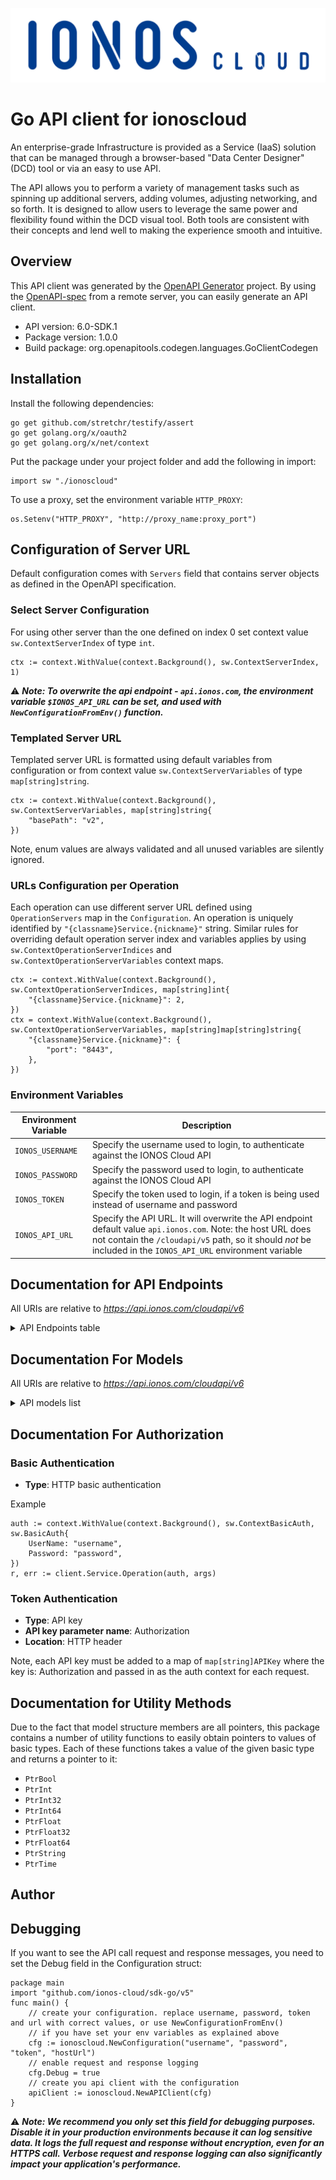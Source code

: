 ![Alt text](.github/IONOS.CLOUD.BLU.svg?raw=true "Title")

# Go API client for ionoscloud

An enterprise-grade Infrastructure is provided as a Service (IaaS) solution that can be managed through a browser-based \"Data Center Designer\" (DCD) tool or via an easy to use API. 

The API allows you to perform a variety of management tasks such as spinning up additional servers, adding volumes, adjusting networking, and so forth. It is designed to allow users to leverage the same power and flexibility found within the DCD visual tool. Both tools are consistent with their concepts and lend well to making the experience smooth and intuitive.

## Overview
This API client was generated by the [OpenAPI Generator](https://openapi-generator.tech) project.  By using the [OpenAPI-spec](https://www.openapis.org/) from a remote server, you can easily generate an API client.

- API version: 6.0-SDK.1
- Package version: 1.0.0
- Build package: org.openapitools.codegen.languages.GoClientCodegen

## Installation

Install the following dependencies:

```shell
go get github.com/stretchr/testify/assert
go get golang.org/x/oauth2
go get golang.org/x/net/context
```

Put the package under your project folder and add the following in import:

```golang
import sw "./ionoscloud"
```

To use a proxy, set the environment variable `HTTP_PROXY`:

```golang
os.Setenv("HTTP_PROXY", "http://proxy_name:proxy_port")
```

## Configuration of Server URL

Default configuration comes with `Servers` field that contains server objects as defined in the OpenAPI specification.

### Select Server Configuration

For using other server than the one defined on index 0 set context value `sw.ContextServerIndex` of type `int`.

```golang
ctx := context.WithValue(context.Background(), sw.ContextServerIndex, 1)
```

⚠️ **_Note: To overwrite the api endpoint - `api.ionos.com`, the environment variable `$IONOS_API_URL` can be set, and used with `NewConfigurationFromEnv()` function._**

### Templated Server URL

Templated server URL is formatted using default variables from configuration or from context value `sw.ContextServerVariables` of type `map[string]string`.

```golang
ctx := context.WithValue(context.Background(), sw.ContextServerVariables, map[string]string{
	"basePath": "v2",
})
```

Note, enum values are always validated and all unused variables are silently ignored.

### URLs Configuration per Operation

Each operation can use different server URL defined using `OperationServers` map in the `Configuration`.
An operation is uniquely identified by `"{classname}Service.{nickname}"` string.
Similar rules for overriding default operation server index and variables applies by using `sw.ContextOperationServerIndices` and `sw.ContextOperationServerVariables` context maps.

```
ctx := context.WithValue(context.Background(), sw.ContextOperationServerIndices, map[string]int{
	"{classname}Service.{nickname}": 2,
})
ctx = context.WithValue(context.Background(), sw.ContextOperationServerVariables, map[string]map[string]string{
	"{classname}Service.{nickname}": {
		"port": "8443",
	},
})
```

### Environment Variables

| Environment Variable | Description                                                                                                                                                                                                                    |
|----------------------|--------------------------------------------------------------------------------------------------------------------------------------------------------------------------------------------------------------------------------|
| `IONOS_USERNAME`     | Specify the username used to login, to authenticate against the IONOS Cloud API                                                                                                                                                | 
| `IONOS_PASSWORD`     | Specify the password used to login, to authenticate against the IONOS Cloud API                                                                                                                                                | 
| `IONOS_TOKEN`        | Specify the token used to login, if a token is being used instead of username and password                                                                                                                                     |
| `IONOS_API_URL`      | Specify the API URL. It will overwrite the API endpoint default value `api.ionos.com`. Note: the host URL does not contain the `/cloudapi/v5` path, so it should _not_ be included in the `IONOS_API_URL` environment variable | 

## Documentation for API Endpoints

All URIs are relative to *https://api.ionos.com/cloudapi/v6*
<details >
<summary title="Click to toggle">API Endpoints table</summary>

| Class                     | Method                                                                                                                                                                               | HTTP request                                                                                                           | Description                                                                 |
|---------------------------|--------------------------------------------------------------------------------------------------------------------------------------------------------------------------------------|------------------------------------------------------------------------------------------------------------------------|-----------------------------------------------------------------------------|
| *DefaultApi*              | [**ApiInfoGet**](docs/api/DefaultApi.md#apiinfoget)                                                                                                                                  | **Get** /                                                                                                              | Display API information                                                     |
| *BackupUnitsApi*          | [**BackupunitsDelete**](docs/api/BackupUnitsApi.md#backupunitsdelete)                                                                                                                | **Delete** /backupunits/{backupunitId}                                                                                 | Delete a Backup Unit                                                        |
| *BackupUnitsApi*          | [**BackupunitsFindById**](docs/api/BackupUnitsApi.md#backupunitsfindbyid)                                                                                                            | **Get** /backupunits/{backupunitId}                                                                                    | Returns the specified Backup Unit                                           |
| *BackupUnitsApi*          | [**BackupunitsGet**](docs/api/BackupUnitsApi.md#backupunitsget)                                                                                                                      | **Get** /backupunits                                                                                                   | List Backup Units                                                           |
| *BackupUnitsApi*          | [**BackupunitsPatch**](docs/api/BackupUnitsApi.md#backupunitspatch)                                                                                                                  | **Patch** /backupunits/{backupunitId}                                                                                  | Partially modify a Backup Unit                                              |
| *BackupUnitsApi*          | [**BackupunitsPost**](docs/api/BackupUnitsApi.md#backupunitspost)                                                                                                                    | **Post** /backupunits                                                                                                  | Create a Backup Unit                                                        |
| *BackupUnitsApi*          | [**BackupunitsPut**](docs/api/BackupUnitsApi.md#backupunitsput)                                                                                                                      | **Put** /backupunits/{backupunitId}                                                                                    | Modify a Backup Unit                                                        |
| *BackupUnitsApi*          | [**BackupunitsSsourlGet**](docs/api/BackupUnitsApi.md#backupunitsssourlget)                                                                                                          | **Get** /backupunits/{backupunitId}/ssourl                                                                             | Returns a single signon URL for the specified Backup Unit                   |
| *ContractResourcesApi*    | [**ContractsGet**](docs/api/ContractResourcesApi.md#contractsget)                                                                                                                    | **Get** /contracts                                                                                                     | Retrieve a Contract                                                         |
| *DataCentersApi*          | [**DatacentersDelete**](docs/api/DataCentersApi.md#datacentersdelete)                                                                                                                | **Delete** /datacenters/{datacenterId}                                                                                 | Delete a Data Center                                                        |
| *DataCentersApi*          | [**DatacentersFindById**](docs/api/DataCentersApi.md#datacentersfindbyid)                                                                                                            | **Get** /datacenters/{datacenterId}                                                                                    | Retrieve a Data Center                                                      |
| *DataCentersApi*          | [**DatacentersGet**](docs/api/DataCentersApi.md#datacentersget)                                                                                                                      | **Get** /datacenters                                                                                                   | List Data Centers under your account                                        |
| *DataCentersApi*          | [**DatacentersPatch**](docs/api/DataCentersApi.md#datacenterspatch)                                                                                                                  | **Patch** /datacenters/{datacenterId}                                                                                  | Partially modify a Data Center                                              |
| *DataCentersApi*          | [**DatacentersPost**](docs/api/DataCentersApi.md#datacenterspost)                                                                                                                    | **Post** /datacenters                                                                                                  | Create a Data Center                                                        |
| *DataCentersApi*          | [**DatacentersPut**](docs/api/DataCentersApi.md#datacentersput)                                                                                                                      | **Put** /datacenters/{datacenterId}                                                                                    | Modify a Data Center                                                        |
| *FirewallRulesApi*        | [**DatacentersServersNicsFirewallrulesDelete**](docs/api/FirewallRulesApi.md#datacentersserversnicsfirewallrulesdelete)                                                              | **Delete** /datacenters/{datacenterId}/servers/{serverId}/nics/{nicId}/firewallrules/{firewallruleId}                  | Delete a Firewall Rule                                                      |
| *FirewallRulesApi*        | [**DatacentersServersNicsFirewallrulesFindById**](docs/api/FirewallRulesApi.md#datacentersserversnicsfirewallrulesfindbyid)                                                          | **Get** /datacenters/{datacenterId}/servers/{serverId}/nics/{nicId}/firewallrules/{firewallruleId}                     | Retrieve a Firewall Rule                                                    |
| *FirewallRulesApi*        | [**DatacentersServersNicsFirewallrulesGet**](docs/api/FirewallRulesApi.md#datacentersserversnicsfirewallrulesget)                                                                    | **Get** /datacenters/{datacenterId}/servers/{serverId}/nics/{nicId}/firewallrules                                      | List Firewall Rules                                                         |
| *FirewallRulesApi*        | [**DatacentersServersNicsFirewallrulesPatch**](docs/api/FirewallRulesApi.md#datacentersserversnicsfirewallrulespatch)                                                                | **Patch** /datacenters/{datacenterId}/servers/{serverId}/nics/{nicId}/firewallrules/{firewallruleId}                   | Partially Modify a Firewall Rule                                            |
| *FirewallRulesApi*        | [**DatacentersServersNicsFirewallrulesPost**](docs/api/FirewallRulesApi.md#datacentersserversnicsfirewallrulespost)                                                                  | **Post** /datacenters/{datacenterId}/servers/{serverId}/nics/{nicId}/firewallrules                                     | Create a Firewall Rule                                                      |
| *FirewallRulesApi*        | [**DatacentersServersNicsFirewallrulesPut**](docs/api/FirewallRulesApi.md#datacentersserversnicsfirewallrulesput)                                                                    | **Put** /datacenters/{datacenterId}/servers/{serverId}/nics/{nicId}/firewallrules/{firewallruleId}                     | Modify a Firewall Rule                                                      |
| *FlowLogsApi*             | [**DatacentersServersNicsFlowlogsDelete**](docs/api/FlowLogsApi.md#datacentersserversnicsflowlogsdelete)                                                                             | **Delete** /datacenters/{datacenterId}/servers/{serverId}/nics/{nicId}/flowlogs/{flowlogId}                            | Delete a Flow Log                                                           |
| *FlowLogsApi*             | [**DatacentersServersNicsFlowlogsFindById**](docs/api/FlowLogsApi.md#datacentersserversnicsflowlogsfindbyid)                                                                         | **Get** /datacenters/{datacenterId}/servers/{serverId}/nics/{nicId}/flowlogs/{flowlogId}                               | Retrieve a Flow Log                                                         |
| *FlowLogsApi*             | [**DatacentersServersNicsFlowlogsGet**](docs/api/FlowLogsApi.md#datacentersserversnicsflowlogsget)                                                                                   | **Get** /datacenters/{datacenterId}/servers/{serverId}/nics/{nicId}/flowlogs                                           | List Flow Logs                                                              |
| *FlowLogsApi*             | [**DatacentersServersNicsFlowlogsPatch**](docs/api/FlowLogsApi.md#datacentersserversnicsflowlogspatch)                                                                               | **Patch** /datacenters/{datacenterId}/servers/{serverId}/nics/{nicId}/flowlogs/{flowlogId}                             | Partially update a Flow Log                                                 |
| *FlowLogsApi*             | [**DatacentersServersNicsFlowlogsPost**](docs/api/FlowLogsApi.md#datacentersserversnicsflowlogspost)                                                                                 | **Post** /datacenters/{datacenterId}/servers/{serverId}/nics/{nicId}/flowlogs                                          | Create a Flow Log                                                           |
| *FlowLogsApi*             | [**DatacentersServersNicsFlowlogsPut**](docs/api/FlowLogsApi.md#datacentersserversnicsflowlogsput)                                                                                   | **Put** /datacenters/{datacenterId}/servers/{serverId}/nics/{nicId}/flowlogs/{flowlogId}                               | Modify a Flow Log                                                           |
| *IPBlocksApi*             | [**IpblocksDelete**](docs/api/IPBlocksApi.md#ipblocksdelete)                                                                                                                         | **Delete** /ipblocks/{ipblockId}                                                                                       | Delete IP Block                                                             |
| *IPBlocksApi*             | [**IpblocksFindById**](docs/api/IPBlocksApi.md#ipblocksfindbyid)                                                                                                                     | **Get** /ipblocks/{ipblockId}                                                                                          | Retrieve an IP Block                                                        |
| *IPBlocksApi*             | [**IpblocksGet**](docs/api/IPBlocksApi.md#ipblocksget)                                                                                                                               | **Get** /ipblocks                                                                                                      | List IP Blocks                                                              |
| *IPBlocksApi*             | [**IpblocksPatch**](docs/api/IPBlocksApi.md#ipblockspatch)                                                                                                                           | **Patch** /ipblocks/{ipblockId}                                                                                        | Partially modify IP Block                                                   |
| *IPBlocksApi*             | [**IpblocksPost**](docs/api/IPBlocksApi.md#ipblockspost)                                                                                                                             | **Post** /ipblocks                                                                                                     | Reserve IP Block                                                            |
| *IPBlocksApi*             | [**IpblocksPut**](docs/api/IPBlocksApi.md#ipblocksput)                                                                                                                               | **Put** /ipblocks/{ipblockId}                                                                                          | Modify IP Block                                                             |
| *ImagesApi*               | [**ImagesDelete**](docs/api/ImagesApi.md#imagesdelete)                                                                                                                               | **Delete** /images/{imageId}                                                                                           | Delete an Image                                                             |
| *ImagesApi*               | [**ImagesFindById**](docs/api/ImagesApi.md#imagesfindbyid)                                                                                                                           | **Get** /images/{imageId}                                                                                              | Retrieve an Image                                                           |
| *ImagesApi*               | [**ImagesGet**](docs/api/ImagesApi.md#imagesget)                                                                                                                                     | **Get** /images                                                                                                        | List Images                                                                 |
| *ImagesApi*               | [**ImagesPatch**](docs/api/ImagesApi.md#imagespatch)                                                                                                                                 | **Patch** /images/{imageId}                                                                                            | Partially modify an Image                                                   |
| *ImagesApi*               | [**ImagesPut**](docs/api/ImagesApi.md#imagesput)                                                                                                                                     | **Put** /images/{imageId}                                                                                              | Modify an Image                                                             |
| *KubernetesApi*           | [**K8sDelete**](docs/api/KubernetesApi.md#k8sdelete)                                                                                                                                 | **Delete** /k8s/{k8sClusterId}                                                                                         | Delete Kubernetes Cluster                                                   |
| *KubernetesApi*           | [**K8sFindByClusterId**](docs/api/KubernetesApi.md#k8sfindbyclusterid)                                                                                                               | **Get** /k8s/{k8sClusterId}                                                                                            | Retrieve Kubernetes Cluster                                                 |
| *KubernetesApi*           | [**K8sGet**](docs/api/KubernetesApi.md#k8sget)                                                                                                                                       | **Get** /k8s                                                                                                           | List Kubernetes Clusters                                                    |
| *KubernetesApi*           | [**K8sKubeconfigGet**](docs/api/KubernetesApi.md#k8skubeconfigget)                                                                                                                   | **Get** /k8s/{k8sClusterId}/kubeconfig                                                                                 | Retrieve Kubernetes Configuration File                                      |
| *KubernetesApi*           | [**K8sNodepoolsDelete**](docs/api/KubernetesApi.md#k8snodepoolsdelete)                                                                                                               | **Delete** /k8s/{k8sClusterId}/nodepools/{nodepoolId}                                                                  | Delete Kubernetes Node Pool                                                 |
| *KubernetesApi*           | [**K8sNodepoolsFindById**](docs/api/KubernetesApi.md#k8snodepoolsfindbyid)                                                                                                           | **Get** /k8s/{k8sClusterId}/nodepools/{nodepoolId}                                                                     | Retrieve Kubernetes Node Pool                                               |
| *KubernetesApi*           | [**K8sNodepoolsGet**](docs/api/KubernetesApi.md#k8snodepoolsget)                                                                                                                     | **Get** /k8s/{k8sClusterId}/nodepools                                                                                  | List Kubernetes Node Pools                                                  |
| *KubernetesApi*           | [**K8sNodepoolsNodesDelete**](docs/api/KubernetesApi.md#k8snodepoolsnodesdelete)                                                                                                     | **Delete** /k8s/{k8sClusterId}/nodepools/{nodepoolId}/nodes/{nodeId}                                                   | Delete Kubernetes node                                                      |
| *KubernetesApi*           | [**K8sNodepoolsNodesFindById**](docs/api/KubernetesApi.md#k8snodepoolsnodesfindbyid)                                                                                                 | **Get** /k8s/{k8sClusterId}/nodepools/{nodepoolId}/nodes/{nodeId}                                                      | Retrieve Kubernetes node                                                    |
| *KubernetesApi*           | [**K8sNodepoolsNodesGet**](docs/api/KubernetesApi.md#k8snodepoolsnodesget)                                                                                                           | **Get** /k8s/{k8sClusterId}/nodepools/{nodepoolId}/nodes                                                               | Retrieve Kubernetes nodes.                                                  |
| *KubernetesApi*           | [**K8sNodepoolsNodesReplacePost**](docs/api/KubernetesApi.md#k8snodepoolsnodesreplacepost)                                                                                           | **Post** /k8s/{k8sClusterId}/nodepools/{nodepoolId}/nodes/{nodeId}/replace                                             | Recreate the Kubernetes node                                                |
| *KubernetesApi*           | [**K8sNodepoolsPost**](docs/api/KubernetesApi.md#k8snodepoolspost)                                                                                                                   | **Post** /k8s/{k8sClusterId}/nodepools                                                                                 | Create a Kubernetes Node Pool                                               |
| *KubernetesApi*           | [**K8sNodepoolsPut**](docs/api/KubernetesApi.md#k8snodepoolsput)                                                                                                                     | **Put** /k8s/{k8sClusterId}/nodepools/{nodepoolId}                                                                     | Modify Kubernetes Node Pool                                                 |
| *KubernetesApi*           | [**K8sPost**](docs/api/KubernetesApi.md#k8spost)                                                                                                                                     | **Post** /k8s                                                                                                          | Create Kubernetes Cluster                                                   |
| *KubernetesApi*           | [**K8sPut**](docs/api/KubernetesApi.md#k8sput)                                                                                                                                       | **Put** /k8s/{k8sClusterId}                                                                                            | Modify Kubernetes Cluster                                                   |
| *KubernetesApi*           | [**K8sVersionsDefaultGet**](docs/api/KubernetesApi.md#k8sversionsdefaultget)                                                                                                         | **Get** /k8s/versions/default                                                                                          | Retrieve the current default kubernetes version for clusters and nodepools. |
| *KubernetesApi*           | [**K8sVersionsGet**](docs/api/KubernetesApi.md#k8sversionsget)                                                                                                                       | **Get** /k8s/versions                                                                                                  | Retrieve available Kubernetes versions                                      |
| *LabelsApi*               | [**DatacentersLabelsDelete**](docs/api/LabelsApi.md#datacenterslabelsdelete)                                                                                                         | **Delete** /datacenters/{datacenterId}/labels/{key}                                                                    | Delete a Label from Data Center                                             |
| *LabelsApi*               | [**DatacentersLabelsFindByKey**](docs/api/LabelsApi.md#datacenterslabelsfindbykey)                                                                                                   | **Get** /datacenters/{datacenterId}/labels/{key}                                                                       | Retrieve a Label of Data Center                                             |
| *LabelsApi*               | [**DatacentersLabelsGet**](docs/api/LabelsApi.md#datacenterslabelsget)                                                                                                               | **Get** /datacenters/{datacenterId}/labels                                                                             | List all Data Center Labels                                                 |
| *LabelsApi*               | [**DatacentersLabelsPost**](docs/api/LabelsApi.md#datacenterslabelspost)                                                                                                             | **Post** /datacenters/{datacenterId}/labels                                                                            | Add a Label to Data Center                                                  |
| *LabelsApi*               | [**DatacentersLabelsPut**](docs/api/LabelsApi.md#datacenterslabelsput)                                                                                                               | **Put** /datacenters/{datacenterId}/labels/{key}                                                                       | Modify a Label of Data Center                                               |
| *LabelsApi*               | [**DatacentersServersLabelsDelete**](docs/api/LabelsApi.md#datacentersserverslabelsdelete)                                                                                           | **Delete** /datacenters/{datacenterId}/servers/{serverId}/labels/{key}                                                 | Delete a Label from Server                                                  |
| *LabelsApi*               | [**DatacentersServersLabelsFindByKey**](docs/api/LabelsApi.md#datacentersserverslabelsfindbykey)                                                                                     | **Get** /datacenters/{datacenterId}/servers/{serverId}/labels/{key}                                                    | Retrieve a Label of Server                                                  |
| *LabelsApi*               | [**DatacentersServersLabelsGet**](docs/api/LabelsApi.md#datacentersserverslabelsget)                                                                                                 | **Get** /datacenters/{datacenterId}/servers/{serverId}/labels                                                          | List all Server Labels                                                      |
| *LabelsApi*               | [**DatacentersServersLabelsPost**](docs/api/LabelsApi.md#datacentersserverslabelspost)                                                                                               | **Post** /datacenters/{datacenterId}/servers/{serverId}/labels                                                         | Add a Label to Server                                                       |
| *LabelsApi*               | [**DatacentersServersLabelsPut**](docs/api/LabelsApi.md#datacentersserverslabelsput)                                                                                                 | **Put** /datacenters/{datacenterId}/servers/{serverId}/labels/{key}                                                    | Modify a Label of Server                                                    |
| *LabelsApi*               | [**DatacentersVolumesLabelsDelete**](docs/api/LabelsApi.md#datacentersvolumeslabelsdelete)                                                                                           | **Delete** /datacenters/{datacenterId}/volumes/{volumeId}/labels/{key}                                                 | Delete a Label from Volume                                                  |
| *LabelsApi*               | [**DatacentersVolumesLabelsFindByKey**](docs/api/LabelsApi.md#datacentersvolumeslabelsfindbykey)                                                                                     | **Get** /datacenters/{datacenterId}/volumes/{volumeId}/labels/{key}                                                    | Retrieve a Label of Volume                                                  |
| *LabelsApi*               | [**DatacentersVolumesLabelsGet**](docs/api/LabelsApi.md#datacentersvolumeslabelsget)                                                                                                 | **Get** /datacenters/{datacenterId}/volumes/{volumeId}/labels                                                          | List all Volume Labels                                                      |
| *LabelsApi*               | [**DatacentersVolumesLabelsPost**](docs/api/LabelsApi.md#datacentersvolumeslabelspost)                                                                                               | **Post** /datacenters/{datacenterId}/volumes/{volumeId}/labels                                                         | Add a Label to Volume                                                       |
| *LabelsApi*               | [**DatacentersVolumesLabelsPut**](docs/api/LabelsApi.md#datacentersvolumeslabelsput)                                                                                                 | **Put** /datacenters/{datacenterId}/volumes/{volumeId}/labels/{key}                                                    | Modify a Label of Volume                                                    |
| *LabelsApi*               | [**IpblocksLabelsDelete**](docs/api/LabelsApi.md#ipblockslabelsdelete)                                                                                                               | **Delete** /ipblocks/{ipblockId}/labels/{key}                                                                          | Delete a Label from IP Block                                                |
| *LabelsApi*               | [**IpblocksLabelsFindByKey**](docs/api/LabelsApi.md#ipblockslabelsfindbykey)                                                                                                         | **Get** /ipblocks/{ipblockId}/labels/{key}                                                                             | Retrieve a Label of IP Block                                                |
| *LabelsApi*               | [**IpblocksLabelsGet**](docs/api/LabelsApi.md#ipblockslabelsget)                                                                                                                     | **Get** /ipblocks/{ipblockId}/labels                                                                                   | List all Ip Block Labels                                                    |
| *LabelsApi*               | [**IpblocksLabelsPost**](docs/api/LabelsApi.md#ipblockslabelspost)                                                                                                                   | **Post** /ipblocks/{ipblockId}/labels                                                                                  | Add a Label to IP Block                                                     |
| *LabelsApi*               | [**IpblocksLabelsPut**](docs/api/LabelsApi.md#ipblockslabelsput)                                                                                                                     | **Put** /ipblocks/{ipblockId}/labels/{key}                                                                             | Modify a Label of IP Block                                                  |
| *LabelsApi*               | [**LabelsFindByUrn**](docs/api/LabelsApi.md#labelsfindbyurn)                                                                                                                         | **Get** /labels/{labelurn}                                                                                             | Returns the label by its URN.                                               |
| *LabelsApi*               | [**LabelsGet**](docs/api/LabelsApi.md#labelsget)                                                                                                                                     | **Get** /labels                                                                                                        | List Labels                                                                 |
| *LabelsApi*               | [**SnapshotsLabelsDelete**](docs/api/LabelsApi.md#snapshotslabelsdelete)                                                                                                             | **Delete** /snapshots/{snapshotId}/labels/{key}                                                                        | Delete a Label from Snapshot                                                |
| *LabelsApi*               | [**SnapshotsLabelsFindByKey**](docs/api/LabelsApi.md#snapshotslabelsfindbykey)                                                                                                       | **Get** /snapshots/{snapshotId}/labels/{key}                                                                           | Retrieve a Label of Snapshot                                                |
| *LabelsApi*               | [**SnapshotsLabelsGet**](docs/api/LabelsApi.md#snapshotslabelsget)                                                                                                                   | **Get** /snapshots/{snapshotId}/labels                                                                                 | List all Snapshot Labels                                                    |
| *LabelsApi*               | [**SnapshotsLabelsPost**](docs/api/LabelsApi.md#snapshotslabelspost)                                                                                                                 | **Post** /snapshots/{snapshotId}/labels                                                                                | Add a Label to Snapshot                                                     |
| *LabelsApi*               | [**SnapshotsLabelsPut**](docs/api/LabelsApi.md#snapshotslabelsput)                                                                                                                   | **Put** /snapshots/{snapshotId}/labels/{key}                                                                           | Modify a Label of Snapshot                                                  |
| *LansApi*                 | [**DatacentersLansDelete**](docs/api/LANsApi.md#datacenterslansdelete)                                                                                                               | **Delete** /datacenters/{datacenterId}/lans/{lanId}                                                                    | Delete a Lan.                                                               |
| *LansApi*                 | [**DatacentersLansFindById**](docs/api/LANsApi.md#datacenterslansfindbyid)                                                                                                           | **Get** /datacenters/{datacenterId}/lans/{lanId}                                                                       | Retrieve a Lan                                                              |
| *LansApi*                 | [**DatacentersLansGet**](docs/api/LANsApi.md#datacenterslansget)                                                                                                                     | **Get** /datacenters/{datacenterId}/lans                                                                               | List Lans                                                                   |
| *LansApi*                 | [**DatacentersLansNicsFindById**](docs/api/LANsApi.md#datacenterslansnicsfindbyid)                                                                                                   | **Get** /datacenters/{datacenterId}/lans/{lanId}/nics/{nicId}                                                          | Retrieve a nic attached to lan                                              |
| *LansApi*                 | [**DatacentersLansNicsGet**](docs/api/LANsApi.md#datacenterslansnicsget)                                                                                                             | **Get** /datacenters/{datacenterId}/lans/{lanId}/nics                                                                  | List Lan Members                                                            |
| *LansApi*                 | [**DatacentersLansNicsPost**](docs/api/LANsApi.md#datacenterslansnicspost)                                                                                                           | **Post** /datacenters/{datacenterId}/lans/{lanId}/nics                                                                 | Attach a nic                                                                |
| *LansApi*                 | [**DatacentersLansPatch**](docs/api/LANsApi.md#datacenterslanspatch)                                                                                                                 | **Patch** /datacenters/{datacenterId}/lans/{lanId}                                                                     | Partially modify a Lan                                                      |
| *LansApi*                 | [**DatacentersLansPost**](docs/api/LANsApi.md#datacenterslanspost)                                                                                                                   | **Post** /datacenters/{datacenterId}/lans                                                                              | Create a Lan                                                                |
| *LansApi*                 | [**DatacentersLansPut**](docs/api/LANsApi.md#datacenterslansput)                                                                                                                     | **Put** /datacenters/{datacenterId}/lans/{lanId}                                                                       | Modify a Lan                                                                |
| *LoadBalancersApi*        | [**DatacentersLoadbalancersBalancednicsDelete**](docs/api/LoadBalancersApi.md#datacentersloadbalancersbalancednicsdelete)                                                            | **Delete** /datacenters/{datacenterId}/loadbalancers/{loadbalancerId}/balancednics/{nicId}                             | Detach a nic from loadbalancer                                              |
| *LoadBalancersApi*        | [**DatacentersLoadbalancersBalancednicsFindByNicId**](docs/api/LoadBalancersApi.md#datacentersloadbalancersbalancednicsfindbynicid)                                                  | **Get** /datacenters/{datacenterId}/loadbalancers/{loadbalancerId}/balancednics/{nicId}                                | Retrieve a network interface attached to Load Balancer                      |
| *LoadBalancersApi*        | [**DatacentersLoadbalancersBalancednicsGet**](docs/api/LoadBalancersApi.md#datacentersloadbalancersbalancednicsget)                                                                  | **Get** /datacenters/{datacenterId}/loadbalancers/{loadbalancerId}/balancednics                                        | List Load Balancer balaced NICs                                             |
| *LoadBalancersApi*        | [**DatacentersLoadbalancersBalancednicsPost**](docs/api/LoadBalancersApi.md#datacentersloadbalancersbalancednicspost)                                                                | **Post** /datacenters/{datacenterId}/loadbalancers/{loadbalancerId}/balancednics                                       | Attach a nic to Load Balancer                                               |
| *LoadBalancersApi*        | [**DatacentersLoadbalancersDelete**](docs/api/LoadBalancersApi.md#datacentersloadbalancersdelete)                                                                                    | **Delete** /datacenters/{datacenterId}/loadbalancers/{loadbalancerId}                                                  | Delete a Loadbalancer.                                                      |
| *LoadBalancersApi*        | [**DatacentersLoadbalancersFindById**](docs/api/LoadBalancersApi.md#datacentersloadbalancersfindbyid)                                                                                | **Get** /datacenters/{datacenterId}/loadbalancers/{loadbalancerId}                                                     | Retrieve a loadbalancer                                                     |
| *LoadBalancersApi*        | [**DatacentersLoadbalancersGet**](docs/api/LoadBalancersApi.md#datacentersloadbalancersget)                                                                                          | **Get** /datacenters/{datacenterId}/loadbalancers                                                                      | List Load Balancers                                                         |
| *LoadBalancersApi*        | [**DatacentersLoadbalancersPatch**](docs/api/LoadBalancersApi.md#datacentersloadbalancerspatch)                                                                                      | **Patch** /datacenters/{datacenterId}/loadbalancers/{loadbalancerId}                                                   | Partially modify a Loadbalancer                                             |
| *LoadBalancersApi*        | [**DatacentersLoadbalancersPost**](docs/api/LoadBalancersApi.md#datacentersloadbalancerspost)                                                                                        | **Post** /datacenters/{datacenterId}/loadbalancers                                                                     | Create a Load Balancer                                                      |
| *LoadBalancersApi*        | [**DatacentersLoadbalancersPut**](docs/api/LoadBalancersApi.md#datacentersloadbalancersput)                                                                                          | **Put** /datacenters/{datacenterId}/loadbalancers/{loadbalancerId}                                                     | Modify a Load Balancer                                                      |
| *LocationsApi*            | [**LocationsFindByRegionId**](docs/api/LocationsApi.md#locationsfindbyregionid)                                                                                                      | **Get** /locations/{regionId}                                                                                          | List Locations within a region                                              |
| *LocationsApi*            | [**LocationsFindByRegionIdAndId**](docs/api/LocationsApi.md#locationsfindbyregionidandid)                                                                                            | **Get** /locations/{regionId}/{locationId}                                                                             | Retrieve a Location                                                         |
| *LocationsApi*            | [**LocationsGet**](docs/api/LocationsApi.md#locationsget)                                                                                                                            | **Get** /locations                                                                                                     | List Locations                                                              |
| *NATGatewaysApi*          | [**DatacentersNatgatewaysDelete**](docs/api/NATGatewaysApi.md#datacentersnatgatewaysdelete)                                                                                          | **Delete** /datacenters/{datacenterId}/natgateways/{natGatewayId}                                                      | Remove a NAT gateway                                                        |
| *NATGatewaysApi*          | [**DatacentersNatgatewaysFindByNatGatewayId**](docs/api/NATGatewaysApi.md#datacentersnatgatewaysfindbynatgatewayid)                                                                  | **Get** /datacenters/{datacenterId}/natgateways/{natGatewayId}                                                         | Retrieve a NAT gateway                                                      |
| *NATGatewaysApi*          | [**DatacentersNatgatewaysFlowlogsDelete**](docs/api/NATGatewaysApi.md#datacentersnatgatewaysflowlogsdelete)                                                                          | **Delete** /datacenters/{datacenterId}/natgateways/{natGatewayId}/flowlogs/{flowLogId}                                 | Remove Flow Log from NAT Gateway                                            |
| *NATGatewaysApi*          | [**DatacentersNatgatewaysFlowlogsFindByFlowLogId**](docs/api/NATGatewaysApi.md#datacentersnatgatewaysflowlogsfindbyflowlogid)                                                        | **Get** /datacenters/{datacenterId}/natgateways/{natGatewayId}/flowlogs/{flowLogId}                                    | Retrieve a Flow Log of the NAT Gateway                                      |
| *NATGatewaysApi*          | [**DatacentersNatgatewaysFlowlogsGet**](docs/api/NATGatewaysApi.md#datacentersnatgatewaysflowlogsget)                                                                                | **Get** /datacenters/{datacenterId}/natgateways/{natGatewayId}/flowlogs                                                | List NAT Gateway Flow Logs                                                  |
| *NATGatewaysApi*          | [**DatacentersNatgatewaysFlowlogsPatch**](docs/api/NATGatewaysApi.md#datacentersnatgatewaysflowlogspatch)                                                                            | **Patch** /datacenters/{datacenterId}/natgateways/{natGatewayId}/flowlogs/{flowLogId}                                  | Partially modify a Flow Log of the NAT Gateway                              |
| *NATGatewaysApi*          | [**DatacentersNatgatewaysFlowlogsPost**](docs/api/NATGatewaysApi.md#datacentersnatgatewaysflowlogspost)                                                                              | **Post** /datacenters/{datacenterId}/natgateways/{natGatewayId}/flowlogs                                               | Add a NAT Gateways Flow Log                                                 |
| *NATGatewaysApi*          | [**DatacentersNatgatewaysFlowlogsPut**](docs/api/NATGatewaysApi.md#datacentersnatgatewaysflowlogsput)                                                                                | **Put** /datacenters/{datacenterId}/natgateways/{natGatewayId}/flowlogs/{flowLogId}                                    | Modify a Flow Log of the NAT Gateway                                        |
| *NATGatewaysApi*          | [**DatacentersNatgatewaysGet**](docs/api/NATGatewaysApi.md#datacentersnatgatewaysget)                                                                                                | **Get** /datacenters/{datacenterId}/natgateways                                                                        | List NAT Gateways                                                           |
| *NATGatewaysApi*          | [**DatacentersNatgatewaysPatch**](docs/api/NATGatewaysApi.md#datacentersnatgatewayspatch)                                                                                            | **Patch** /datacenters/{datacenterId}/natgateways/{natGatewayId}                                                       | Partially update a NAT gateway                                              |
| *NATGatewaysApi*          | [**DatacentersNatgatewaysPost**](docs/api/NATGatewaysApi.md#datacentersnatgatewayspost)                                                                                              | **Post** /datacenters/{datacenterId}/natgateways                                                                       | Create a NAT Gateway                                                        |
| *NATGatewaysApi*          | [**DatacentersNatgatewaysPut**](docs/api/NATGatewaysApi.md#datacentersnatgatewaysput)                                                                                                | **Put** /datacenters/{datacenterId}/natgateways/{natGatewayId}                                                         | Update a NAT gateway                                                        |
| *NATGatewaysApi*          | [**DatacentersNatgatewaysRulesDelete**](docs/api/NATGatewaysApi.md#datacentersnatgatewaysrulesdelete)                                                                                | **Delete** /datacenters/{datacenterId}/natgateways/{natGatewayId}/rules/{natGatewayRuleId}                             | Remove rule from NAT Gateway                                                |
| *NATGatewaysApi*          | [**DatacentersNatgatewaysRulesFindByNatGatewayRuleId**](docs/api/NATGatewaysApi.md#datacentersnatgatewaysrulesfindbynatgatewayruleid)                                                | **Get** /datacenters/{datacenterId}/natgateways/{natGatewayId}/rules/{natGatewayRuleId}                                | Retrieve a NAT Gateway Rule                                                 |
| *NATGatewaysApi*          | [**DatacentersNatgatewaysRulesGet**](docs/api/NATGatewaysApi.md#datacentersnatgatewaysrulesget)                                                                                      | **Get** /datacenters/{datacenterId}/natgateways/{natGatewayId}/rules                                                   | List NAT Gateways Rules                                                     |
| *NATGatewaysApi*          | [**DatacentersNatgatewaysRulesPatch**](docs/api/NATGatewaysApi.md#datacentersnatgatewaysrulespatch)                                                                                  | **Patch** /datacenters/{datacenterId}/natgateways/{natGatewayId}/rules/{natGatewayRuleId}                              | Partially modify a rule of the NAT gateway                                  |
| *NATGatewaysApi*          | [**DatacentersNatgatewaysRulesPost**](docs/api/NATGatewaysApi.md#datacentersnatgatewaysrulespost)                                                                                    | **Post** /datacenters/{datacenterId}/natgateways/{natGatewayId}/rules                                                  | Create a NAT Gateway Rule                                                   |
| *NATGatewaysApi*          | [**DatacentersNatgatewaysRulesPut**](docs/api/NATGatewaysApi.md#datacentersnatgatewaysrulesput)                                                                                      | **Put** /datacenters/{datacenterId}/natgateways/{natGatewayId}/rules/{natGatewayRuleId}                                | Modify a rule of the NAT gateway                                            |
| *NetworkInterfacesApi*    | [**DatacentersServersNicsDelete**](docs/api/NetworkInterfacesApi.md#datacentersserversnicsdelete)                                                                                    | **Delete** /datacenters/{datacenterId}/servers/{serverId}/nics/{nicId}                                                 | Delete a Network Interface                                                  |
| *NetworkInterfacesApi*    | [**DatacentersServersNicsFindById**](docs/api/NetworkInterfacesApi.md#datacentersserversnicsfindbyid)                                                                                | **Get** /datacenters/{datacenterId}/servers/{serverId}/nics/{nicId}                                                    | Retrieve a Network Interface                                                |
| *NetworkInterfacesApi*    | [**DatacentersServersNicsGet**](docs/api/NetworkInterfacesApi.md#datacentersserversnicsget)                                                                                          | **Get** /datacenters/{datacenterId}/servers/{serverId}/nics                                                            | List Network Interfaces                                                     |
| *NetworkInterfacesApi*    | [**DatacentersServersNicsPatch**](docs/api/NetworkInterfacesApi.md#datacentersserversnicspatch)                                                                                      | **Patch** /datacenters/{datacenterId}/servers/{serverId}/nics/{nicId}                                                  | Partially Modify a Network Interface                                        |
| *NetworkInterfacesApi*    | [**DatacentersServersNicsPost**](docs/api/NetworkInterfacesApi.md#datacentersserversnicspost)                                                                                        | **Post** /datacenters/{datacenterId}/servers/{serverId}/nics                                                           | Create a Network Interface                                                  |
| *NetworkInterfacesApi*    | [**DatacentersServersNicsPut**](docs/api/NetworkInterfacesApi.md#datacentersserversnicsput)                                                                                          | **Put** /datacenters/{datacenterId}/servers/{serverId}/nics/{nicId}                                                    | Modify a Network Interface                                                  |
| *NetworkLoadBalancersApi* | [**DatacentersNetworkloadbalancersDelete**](docs/api/NetworkLoadBalancersApi.md#datacentersnetworkloadbalancersdelete)                                                               | **Delete** /datacenters/{datacenterId}/networkloadbalancers/{networkLoadBalancerId}                                    | Remove an Network Load Balancer                                             |
| *NetworkLoadBalancersApi* | [**DatacentersNetworkloadbalancersFindByNetworkLoadBalancerId**](docs/api/NetworkLoadBalancersApi.md#datacentersnetworkloadbalancersfindbynetworkloadbalancerid)                     | **Get** /datacenters/{datacenterId}/networkloadbalancers/{networkLoadBalancerId}                                       | Retrieve an Network Load Balancer                                           |
| *NetworkLoadBalancersApi* | [**DatacentersNetworkloadbalancersFlowlogsDelete**](docs/api/NetworkLoadBalancersApi.md#datacentersnetworkloadbalancersflowlogsdelete)                                               | **Delete** /datacenters/{datacenterId}/networkloadbalancers/{networkLoadBalancerId}/flowlogs/{flowLogId}               | Remove Flow Log from Network Load Balancer                                  |
| *NetworkLoadBalancersApi* | [**DatacentersNetworkloadbalancersFlowlogsFindByFlowLogId**](docs/api/NetworkLoadBalancersApi.md#datacentersnetworkloadbalancersflowlogsfindbyflowlogid)                             | **Get** /datacenters/{datacenterId}/networkloadbalancers/{networkLoadBalancerId}/flowlogs/{flowLogId}                  | Retrieve a Flow Log of the Network Load Balancer                            |
| *NetworkLoadBalancersApi* | [**DatacentersNetworkloadbalancersFlowlogsGet**](docs/api/NetworkLoadBalancersApi.md#datacentersnetworkloadbalancersflowlogsget)                                                     | **Get** /datacenters/{datacenterId}/networkloadbalancers/{networkLoadBalancerId}/flowlogs                              | List Network Load Balancer Flow Logs                                        |
| *NetworkLoadBalancersApi* | [**DatacentersNetworkloadbalancersFlowlogsPatch**](docs/api/NetworkLoadBalancersApi.md#datacentersnetworkloadbalancersflowlogspatch)                                                 | **Patch** /datacenters/{datacenterId}/networkloadbalancers/{networkLoadBalancerId}/flowlogs/{flowLogId}                | Partially modify a Flow Log of the Network Load Balancer                    |
| *NetworkLoadBalancersApi* | [**DatacentersNetworkloadbalancersFlowlogsPost**](docs/api/NetworkLoadBalancersApi.md#datacentersnetworkloadbalancersflowlogspost)                                                   | **Post** /datacenters/{datacenterId}/networkloadbalancers/{networkLoadBalancerId}/flowlogs                             | Add a Network Load Balancer Flow Log                                        |
| *NetworkLoadBalancersApi* | [**DatacentersNetworkloadbalancersFlowlogsPut**](docs/api/NetworkLoadBalancersApi.md#datacentersnetworkloadbalancersflowlogsput)                                                     | **Put** /datacenters/{datacenterId}/networkloadbalancers/{networkLoadBalancerId}/flowlogs/{flowLogId}                  | Modify a Flow Log of the Network Load Balancer                              |
| *NetworkLoadBalancersApi* | [**DatacentersNetworkloadbalancersForwardingrulesDelete**](docs/api/NetworkLoadBalancersApi.md#datacentersnetworkloadbalancersforwardingrulesdelete)                                 | **Delete** /datacenters/{datacenterId}/networkloadbalancers/{networkLoadBalancerId}/forwardingrules/{forwardingRuleId} | Remove Forwarding Rule from Network Load Balancer                           |
| *NetworkLoadBalancersApi* | [**DatacentersNetworkloadbalancersForwardingrulesFindByForwardingRuleId**](docs/api/NetworkLoadBalancersApi.md#datacentersnetworkloadbalancersforwardingrulesfindbyforwardingruleid) | **Get** /datacenters/{datacenterId}/networkloadbalancers/{networkLoadBalancerId}/forwardingrules/{forwardingRuleId}    | Retrieve a Forwarding Rule of the Network Load Balancer                     |
| *NetworkLoadBalancersApi* | [**DatacentersNetworkloadbalancersForwardingrulesGet**](docs/api/NetworkLoadBalancersApi.md#datacentersnetworkloadbalancersforwardingrulesget)                                       | **Get** /datacenters/{datacenterId}/networkloadbalancers/{networkLoadBalancerId}/forwardingrules                       | List Network Load Balancer Forwarding Rules                                 |
| *NetworkLoadBalancersApi* | [**DatacentersNetworkloadbalancersForwardingrulesPatch**](docs/api/NetworkLoadBalancersApi.md#datacentersnetworkloadbalancersforwardingrulespatch)                                   | **Patch** /datacenters/{datacenterId}/networkloadbalancers/{networkLoadBalancerId}/forwardingrules/{forwardingRuleId}  | Partially modify a forwarding rule of the Network Load Balancer             |
| *NetworkLoadBalancersApi* | [**DatacentersNetworkloadbalancersForwardingrulesPost**](docs/api/NetworkLoadBalancersApi.md#datacentersnetworkloadbalancersforwardingrulespost)                                     | **Post** /datacenters/{datacenterId}/networkloadbalancers/{networkLoadBalancerId}/forwardingrules                      | Add a Network Load Balancer Forwarding Rule                                 |
| *NetworkLoadBalancersApi* | [**DatacentersNetworkloadbalancersForwardingrulesPut**](docs/api/NetworkLoadBalancersApi.md#datacentersnetworkloadbalancersforwardingrulesput)                                       | **Put** /datacenters/{datacenterId}/networkloadbalancers/{networkLoadBalancerId}/forwardingrules/{forwardingRuleId}    | Modify a forwarding rule of the Network Load Balancer                       |
| *NetworkLoadBalancersApi* | [**DatacentersNetworkloadbalancersGet**](docs/api/NetworkLoadBalancersApi.md#datacentersnetworkloadbalancersget)                                                                     | **Get** /datacenters/{datacenterId}/networkloadbalancers                                                               | List Network Load Balancers                                                 |
| *NetworkLoadBalancersApi* | [**DatacentersNetworkloadbalancersPatch**](docs/api/NetworkLoadBalancersApi.md#datacentersnetworkloadbalancerspatch)                                                                 | **Patch** /datacenters/{datacenterId}/networkloadbalancers/{networkLoadBalancerId}                                     | Partially update an Network Load Balancer                                   |
| *NetworkLoadBalancersApi* | [**DatacentersNetworkloadbalancersPost**](docs/api/NetworkLoadBalancersApi.md#datacentersnetworkloadbalancerspost)                                                                   | **Post** /datacenters/{datacenterId}/networkloadbalancers                                                              | Create an Network Load Balancer                                             |
| *NetworkLoadBalancersApi* | [**DatacentersNetworkloadbalancersPut**](docs/api/NetworkLoadBalancersApi.md#datacentersnetworkloadbalancersput)                                                                     | **Put** /datacenters/{datacenterId}/networkloadbalancers/{networkLoadBalancerId}                                       | Update an Network Load Balancer                                             |
| *PrivateCrossConnectsApi* | [**PccsDelete**](docs/api/PrivateCrossConnectsApi.md#pccsdelete)                                                                                                                     | **Delete** /pccs/{pccId}                                                                                               | Delete a Private Cross-Connect                                              |
| *PrivateCrossConnectsApi* | [**PccsFindById**](docs/api/PrivateCrossConnectsApi.md#pccsfindbyid)                                                                                                                 | **Get** /pccs/{pccId}                                                                                                  | Retrieve a Private Cross-Connect                                            |
| *PrivateCrossConnectsApi* | [**PccsGet**](docs/api/PrivateCrossConnectsApi.md#pccsget)                                                                                                                           | **Get** /pccs                                                                                                          | List Private Cross-Connects                                                 |
| *PrivateCrossConnectsApi* | [**PccsPatch**](docs/api/PrivateCrossConnectsApi.md#pccspatch)                                                                                                                       | **Patch** /pccs/{pccId}                                                                                                | Partially Modify a Private Cross-Connect                                    |
| *PrivateCrossConnectsApi* | [**PccsPost**](docs/api/PrivateCrossConnectsApi.md#pccspost)                                                                                                                         | **Post** /pccs                                                                                                         | Create a Private Cross-Connect                                              |
| *RequestsApi*             | [**RequestsFindById**](docs/api/RequestsApi.md#requestsfindbyid)                                                                                                                     | **Get** /requests/{requestId}                                                                                          | Retrieve a Request                                                          |
| *RequestsApi*             | [**RequestsGet**](docs/api/RequestsApi.md#requestsget)                                                                                                                               | **Get** /requests                                                                                                      | List Requests                                                               |
| *RequestsApi*             | [**RequestsStatusGet**](docs/api/RequestsApi.md#requestsstatusget)                                                                                                                   | **Get** /requests/{requestId}/status                                                                                   | Retrieve Request Status                                                     |
| *ServersApi*              | [**DatacentersServersCdromsDelete**](docs/api/ServersApi.md#datacentersserverscdromsdelete)                                                                                          | **Delete** /datacenters/{datacenterId}/servers/{serverId}/cdroms/{cdromId}                                             | Detach a CD-ROM                                                             |
| *ServersApi*              | [**DatacentersServersCdromsFindById**](docs/api/ServersApi.md#datacentersserverscdromsfindbyid)                                                                                      | **Get** /datacenters/{datacenterId}/servers/{serverId}/cdroms/{cdromId}                                                | Retrieve an attached CD-ROM                                                 |
| *ServersApi*              | [**DatacentersServersCdromsGet**](docs/api/ServersApi.md#datacentersserverscdromsget)                                                                                                | **Get** /datacenters/{datacenterId}/servers/{serverId}/cdroms                                                          | List attached CD-ROMs                                                       |
| *ServersApi*              | [**DatacentersServersCdromsPost**](docs/api/ServersApi.md#datacentersserverscdromspost)                                                                                              | **Post** /datacenters/{datacenterId}/servers/{serverId}/cdroms                                                         | Attach a CD-ROM                                                             |
| *ServersApi*              | [**DatacentersServersDelete**](docs/api/ServersApi.md#datacentersserversdelete)                                                                                                      | **Delete** /datacenters/{datacenterId}/servers/{serverId}                                                              | Delete a Server                                                             |
| *ServersApi*              | [**DatacentersServersFindById**](docs/api/ServersApi.md#datacentersserversfindbyid)                                                                                                  | **Get** /datacenters/{datacenterId}/servers/{serverId}                                                                 | Retrieve a Server                                                           |
| *ServersApi*              | [**DatacentersServersGet**](docs/api/ServersApi.md#datacentersserversget)                                                                                                            | **Get** /datacenters/{datacenterId}/servers                                                                            | List Servers                                                                |
| *ServersApi*              | [**DatacentersServersPatch**](docs/api/ServersApi.md#datacentersserverspatch)                                                                                                        | **Patch** /datacenters/{datacenterId}/servers/{serverId}                                                               | Partially modify a Server                                                   |
| *ServersApi*              | [**DatacentersServersPost**](docs/api/ServersApi.md#datacentersserverspost)                                                                                                          | **Post** /datacenters/{datacenterId}/servers                                                                           | Create a Server                                                             |
| *ServersApi*              | [**DatacentersServersPut**](docs/api/ServersApi.md#datacentersserversput)                                                                                                            | **Put** /datacenters/{datacenterId}/servers/{serverId}                                                                 | Modify a Server                                                             |
| *ServersApi*              | [**DatacentersServersRebootPost**](docs/api/ServersApi.md#datacentersserversrebootpost)                                                                                              | **Post** /datacenters/{datacenterId}/servers/{serverId}/reboot                                                         | Reboot a Server                                                             |
| *ServersApi*              | [**DatacentersServersRemoteConsoleGet**](docs/api/ServersApi.md#datacentersserversremoteconsoleget)                                                                                  | **Get** /datacenters/{datacenterId}/servers/{serverId}/remoteconsole                                                   | Get the server remote console link                                          |
| *ServersApi*              | [**DatacentersServersResumePost**](docs/api/ServersApi.md#datacentersserversresumepost)                                                                                              | **Post** /datacenters/{datacenterId}/servers/{serverId}/resume                                                         | Resume a Cube Server                                                        |
| *ServersApi*              | [**DatacentersServersStartPost**](docs/api/ServersApi.md#datacentersserversstartpost)                                                                                                | **Post** /datacenters/{datacenterId}/servers/{serverId}/start                                                          | Start a Server                                                              |
| *ServersApi*              | [**DatacentersServersStopPost**](docs/api/ServersApi.md#datacentersserversstoppost)                                                                                                  | **Post** /datacenters/{datacenterId}/servers/{serverId}/stop                                                           | Stop a Server                                                               |
| *ServersApi*              | [**DatacentersServersSuspendPost**](docs/api/ServersApi.md#datacentersserverssuspendpost)                                                                                            | **Post** /datacenters/{datacenterId}/servers/{serverId}/suspend                                                        | Suspend a Cube Server                                                       |
| *ServersApi*              | [**DatacentersServersTokenGet**](docs/api/ServersApi.md#datacentersserverstokenget)                                                                                                  | **Get** /datacenters/{datacenterId}/servers/{serverId}/token                                                           | Get the server&#39;s jwToken                                                |
| *ServersApi*              | [**DatacentersServersUpgradePost**](docs/api/ServersApi.md#datacentersserversupgradepost)                                                                                            | **Post** /datacenters/{datacenterId}/servers/{serverId}/upgrade                                                        | Upgrade a Server                                                            |
| *ServersApi*              | [**DatacentersServersVolumesDelete**](docs/api/ServersApi.md#datacentersserversvolumesdelete)                                                                                        | **Delete** /datacenters/{datacenterId}/servers/{serverId}/volumes/{volumeId}                                           | Detach a volume                                                             |
| *ServersApi*              | [**DatacentersServersVolumesFindById**](docs/api/ServersApi.md#datacentersserversvolumesfindbyid)                                                                                    | **Get** /datacenters/{datacenterId}/servers/{serverId}/volumes/{volumeId}                                              | Retrieve an attached volume                                                 |
| *ServersApi*              | [**DatacentersServersVolumesGet**](docs/api/ServersApi.md#datacentersserversvolumesget)                                                                                              | **Get** /datacenters/{datacenterId}/servers/{serverId}/volumes                                                         | List Attached Volumes                                                       |
| *ServersApi*              | [**DatacentersServersVolumesPost**](docs/api/ServersApi.md#datacentersserversvolumespost)                                                                                            | **Post** /datacenters/{datacenterId}/servers/{serverId}/volumes                                                        | Attach a volume                                                             |
| *SnapshotsApi*            | [**SnapshotsDelete**](docs/api/SnapshotsApi.md#snapshotsdelete)                                                                                                                      | **Delete** /snapshots/{snapshotId}                                                                                     | Delete a Snapshot                                                           |
| *SnapshotsApi*            | [**SnapshotsFindById**](docs/api/SnapshotsApi.md#snapshotsfindbyid)                                                                                                                  | **Get** /snapshots/{snapshotId}                                                                                        | Retrieve a Snapshot by its uuid.                                            |
| *SnapshotsApi*            | [**SnapshotsGet**](docs/api/SnapshotsApi.md#snapshotsget)                                                                                                                            | **Get** /snapshots                                                                                                     | List Snapshots                                                              |
| *SnapshotsApi*            | [**SnapshotsPatch**](docs/api/SnapshotsApi.md#snapshotspatch)                                                                                                                        | **Patch** /snapshots/{snapshotId}                                                                                      | Partially modify a Snapshot                                                 |
| *SnapshotsApi*            | [**SnapshotsPut**](docs/api/SnapshotsApi.md#snapshotsput)                                                                                                                            | **Put** /snapshots/{snapshotId}                                                                                        | Modify a Snapshot                                                           |
| *TemplatesApi*            | [**TemplatesFindById**](docs/api/TemplatesApi.md#templatesfindbyid)                                                                                                                  | **Get** /templates/{templateId}                                                                                        | Retrieve an available template                                              |
| *TemplatesApi*            | [**TemplatesGet**](docs/api/TemplatesApi.md#templatesget)                                                                                                                            | **Get** /templates                                                                                                     | List Templates                                                              |
| *UserManagementApi*       | [**UmGroupsDelete**](docs/api/UserManagementApi.md#umgroupsdelete)                                                                                                                   | **Delete** /um/groups/{groupId}                                                                                        | Delete a Group                                                              |
| *UserManagementApi*       | [**UmGroupsFindById**](docs/api/UserManagementApi.md#umgroupsfindbyid)                                                                                                               | **Get** /um/groups/{groupId}                                                                                           | Retrieve a Group                                                            |
| *UserManagementApi*       | [**UmGroupsGet**](docs/api/UserManagementApi.md#umgroupsget)                                                                                                                         | **Get** /um/groups                                                                                                     | List All Groups.                                                            |
| *UserManagementApi*       | [**UmGroupsPost**](docs/api/UserManagementApi.md#umgroupspost)                                                                                                                       | **Post** /um/groups                                                                                                    | Create a Group                                                              |
| *UserManagementApi*       | [**UmGroupsPut**](docs/api/UserManagementApi.md#umgroupsput)                                                                                                                         | **Put** /um/groups/{groupId}                                                                                           | Modify a group                                                              |
| *UserManagementApi*       | [**UmGroupsResourcesGet**](docs/api/UserManagementApi.md#umgroupsresourcesget)                                                                                                       | **Get** /um/groups/{groupId}/resources                                                                                 | Retrieve resources assigned to a group                                      |
| *UserManagementApi*       | [**UmGroupsSharesDelete**](docs/api/UserManagementApi.md#umgroupssharesdelete)                                                                                                       | **Delete** /um/groups/{groupId}/shares/{resourceId}                                                                    | Remove a resource from a group                                              |
| *UserManagementApi*       | [**UmGroupsSharesFindByResourceId**](docs/api/UserManagementApi.md#umgroupssharesfindbyresourceid)                                                                                   | **Get** /um/groups/{groupId}/shares/{resourceId}                                                                       | Retrieve a group share                                                      |
| *UserManagementApi*       | [**UmGroupsSharesGet**](docs/api/UserManagementApi.md#umgroupssharesget)                                                                                                             | **Get** /um/groups/{groupId}/shares                                                                                    | List Group Shares                                                           |
| *UserManagementApi*       | [**UmGroupsSharesPost**](docs/api/UserManagementApi.md#umgroupssharespost)                                                                                                           | **Post** /um/groups/{groupId}/shares/{resourceId}                                                                      | Add a resource to a group                                                   |
| *UserManagementApi*       | [**UmGroupsSharesPut**](docs/api/UserManagementApi.md#umgroupssharesput)                                                                                                             | **Put** /um/groups/{groupId}/shares/{resourceId}                                                                       | Modify resource permissions of a group                                      |
| *UserManagementApi*       | [**UmGroupsUsersDelete**](docs/api/UserManagementApi.md#umgroupsusersdelete)                                                                                                         | **Delete** /um/groups/{groupId}/users/{userId}                                                                         | Remove a user from a group                                                  |
| *UserManagementApi*       | [**UmGroupsUsersGet**](docs/api/UserManagementApi.md#umgroupsusersget)                                                                                                               | **Get** /um/groups/{groupId}/users                                                                                     | List Group Members                                                          |
| *UserManagementApi*       | [**UmGroupsUsersPost**](docs/api/UserManagementApi.md#umgroupsuserspost)                                                                                                             | **Post** /um/groups/{groupId}/users                                                                                    | Add a user to a group                                                       |
| *UserManagementApi*       | [**UmResourcesFindByType**](docs/api/UserManagementApi.md#umresourcesfindbytype)                                                                                                     | **Get** /um/resources/{resourceType}                                                                                   | Retrieve a list of Resources by type.                                       |
| *UserManagementApi*       | [**UmResourcesFindByTypeAndId**](docs/api/UserManagementApi.md#umresourcesfindbytypeandid)                                                                                           | **Get** /um/resources/{resourceType}/{resourceId}                                                                      | Retrieve a Resource by type.                                                |
| *UserManagementApi*       | [**UmResourcesGet**](docs/api/UserManagementApi.md#umresourcesget)                                                                                                                   | **Get** /um/resources                                                                                                  | List All Resources.                                                         |
| *UserManagementApi*       | [**UmUsersDelete**](docs/api/UserManagementApi.md#umusersdelete)                                                                                                                     | **Delete** /um/users/{userId}                                                                                          | Delete a User                                                               |
| *UserManagementApi*       | [**UmUsersFindById**](docs/api/UserManagementApi.md#umusersfindbyid)                                                                                                                 | **Get** /um/users/{userId}                                                                                             | Retrieve a User                                                             |
| *UserManagementApi*       | [**UmUsersGet**](docs/api/UserManagementApi.md#umusersget)                                                                                                                           | **Get** /um/users                                                                                                      | List all Users                                                              |
| *UserManagementApi*       | [**UmUsersGroupsGet**](docs/api/UserManagementApi.md#umusersgroupsget)                                                                                                               | **Get** /um/users/{userId}/groups                                                                                      | Retrieve a User&#39;s group resources                                       |
| *UserManagementApi*       | [**UmUsersOwnsGet**](docs/api/UserManagementApi.md#umusersownsget)                                                                                                                   | **Get** /um/users/{userId}/owns                                                                                        | Retrieve a User&#39;s own resources                                         |
| *UserManagementApi*       | [**UmUsersPost**](docs/api/UserManagementApi.md#umuserspost)                                                                                                                         | **Post** /um/users                                                                                                     | Create a user                                                               |
| *UserManagementApi*       | [**UmUsersPut**](docs/api/UserManagementApi.md#umusersput)                                                                                                                           | **Put** /um/users/{userId}                                                                                             | Modify a user                                                               |
| *UserS3KeysApi*           | [**UmUsersS3keysDelete**](docs/api/UserS3KeysApi.md#umuserss3keysdelete)                                                                                                             | **Delete** /um/users/{userId}/s3keys/{keyId}                                                                           | Delete an S3 Key                                                            |
| *UserS3KeysApi*           | [**UmUsersS3keysFindByKeyId**](docs/api/UserS3KeysApi.md#umuserss3keysfindbykeyid)                                                                                                   | **Get** /um/users/{userId}/s3keys/{keyId}                                                                              | Retrieve given S3 Key belonging to the given User                           |
| *UserS3KeysApi*           | [**UmUsersS3keysGet**](docs/api/UserS3KeysApi.md#umuserss3keysget)                                                                                                                   | **Get** /um/users/{userId}/s3keys                                                                                      | Retrieve a User&#39;s S3 keys                                               |
| *UserS3KeysApi*           | [**UmUsersS3keysPost**](docs/api/UserS3KeysApi.md#umuserss3keyspost)                                                                                                                 | **Post** /um/users/{userId}/s3keys                                                                                     | Create a S3 Key for the given User                                          |
| *UserS3KeysApi*           | [**UmUsersS3keysPut**](docs/api/UserS3KeysApi.md#umuserss3keysput)                                                                                                                   | **Put** /um/users/{userId}/s3keys/{keyId}                                                                              | Modify a S3 key having the given key id                                     |
| *UserS3KeysApi*           | [**UmUsersS3ssourlGet**](docs/api/UserS3KeysApi.md#umuserss3ssourlget)                                                                                                               | **Get** /um/users/{userId}/s3ssourl                                                                                    | Retrieve S3 object storage single signon URL for the given user             |
| *VolumesApi*              | [**DatacentersVolumesCreateSnapshotPost**](docs/api/VolumesApi.md#datacentersvolumescreatesnapshotpost)                                                                              | **Post** /datacenters/{datacenterId}/volumes/{volumeId}/create-snapshot                                                | Create Volume Snapshot                                                      |
| *VolumesApi*              | [**DatacentersVolumesDelete**](docs/api/VolumesApi.md#datacentersvolumesdelete)                                                                                                      | **Delete** /datacenters/{datacenterId}/volumes/{volumeId}                                                              | Delete a Volume                                                             |
| *VolumesApi*              | [**DatacentersVolumesFindById**](docs/api/VolumesApi.md#datacentersvolumesfindbyid)                                                                                                  | **Get** /datacenters/{datacenterId}/volumes/{volumeId}                                                                 | Retrieve a Volume                                                           |
| *VolumesApi*              | [**DatacentersVolumesGet**](docs/api/VolumesApi.md#datacentersvolumesget)                                                                                                            | **Get** /datacenters/{datacenterId}/volumes                                                                            | List Volumes                                                                |
| *VolumesApi*              | [**DatacentersVolumesPatch**](docs/api/VolumesApi.md#datacentersvolumespatch)                                                                                                        | **Patch** /datacenters/{datacenterId}/volumes/{volumeId}                                                               | Partially modify a Volume                                                   |
| *VolumesApi*              | [**DatacentersVolumesPost**](docs/api/VolumesApi.md#datacentersvolumespost)                                                                                                          | **Post** /datacenters/{datacenterId}/volumes                                                                           | Create a Volume                                                             |
| *VolumesApi*              | [**DatacentersVolumesPut**](docs/api/VolumesApi.md#datacentersvolumesput)                                                                                                            | **Put** /datacenters/{datacenterId}/volumes/{volumeId}                                                                 | Modify a Volume                                                             |
| *VolumesApi*              | [**DatacentersVolumesRestoreSnapshotPost**](docs/api/VolumesApi.md#datacentersvolumesrestoresnapshotpost)                                                                            | **Post** /datacenters/{datacenterId}/volumes/{volumeId}/restore-snapshot                                               | Restore Volume Snapshot                                                     |
)
</details>

## Documentation For Models

All URIs are relative to *https://api.ionos.com/cloudapi/v6*
<details >
<summary title="Click to toggle">API models list</summary>

 - [AttachedVolumes](docs/models/AttachedVolumes.md)
 - [BackupUnit](docs/models/BackupUnit.md)
 - [BackupUnitProperties](docs/models/BackupUnitProperties.md)
 - [BackupUnitSSO](docs/models/BackupUnitSSO.md)
 - [BackupUnits](docs/models/BackupUnits.md)
 - [BalancedNics](docs/models/BalancedNics.md)
 - [Cdroms](docs/models/Cdroms.md)
 - [ConnectableDatacenter](docs/models/ConnectableDatacenter.md)
 - [Contract](docs/models/Contract.md)
 - [ContractProperties](docs/models/ContractProperties.md)
 - [Contracts](docs/models/Contracts.md)
 - [CpuArchitectureProperties](docs/models/CpuArchitectureProperties.md)
 - [DataCenterEntities](docs/models/DataCenterEntities.md)
 - [Datacenter](docs/models/Datacenter.md)
 - [DatacenterElementMetadata](docs/models/DatacenterElementMetadata.md)
 - [DatacenterProperties](docs/models/DatacenterProperties.md)
 - [Datacenters](docs/models/Datacenters.md)
 - [Error](docs/models/Error.md)
 - [ErrorMessage](docs/models/ErrorMessage.md)
 - [FirewallRule](docs/models/FirewallRule.md)
 - [FirewallRules](docs/models/FirewallRules.md)
 - [FirewallruleProperties](docs/models/FirewallruleProperties.md)
 - [FlowLog](docs/models/FlowLog.md)
 - [FlowLogProperties](docs/models/FlowLogProperties.md)
 - [FlowLogPut](docs/models/FlowLogPut.md)
 - [FlowLogs](docs/models/FlowLogs.md)
 - [Group](docs/models/Group.md)
 - [GroupEntities](docs/models/GroupEntities.md)
 - [GroupMembers](docs/models/GroupMembers.md)
 - [GroupProperties](docs/models/GroupProperties.md)
 - [GroupShare](docs/models/GroupShare.md)
 - [GroupShareProperties](docs/models/GroupShareProperties.md)
 - [GroupShares](docs/models/GroupShares.md)
 - [GroupUsers](docs/models/GroupUsers.md)
 - [Groups](docs/models/Groups.md)
 - [IPFailover](docs/models/IPFailover.md)
 - [Image](docs/models/Image.md)
 - [ImageProperties](docs/models/ImageProperties.md)
 - [Images](docs/models/Images.md)
 - [Info](docs/models/Info.md)
 - [IpBlock](docs/models/IpBlock.md)
 - [IpBlockProperties](docs/models/IpBlockProperties.md)
 - [IpBlocks](docs/models/IpBlocks.md)
 - [IpConsumer](docs/models/IpConsumer.md)
 - [KubernetesAutoScaling](docs/models/KubernetesAutoScaling.md)
 - [KubernetesCluster](docs/models/KubernetesCluster.md)
 - [KubernetesClusterEntities](docs/models/KubernetesClusterEntities.md)
 - [KubernetesClusterForPost](docs/models/KubernetesClusterForPost.md)
 - [KubernetesClusterForPut](docs/models/KubernetesClusterForPut.md)
 - [KubernetesClusterProperties](docs/models/KubernetesClusterProperties.md)
 - [KubernetesClusterPropertiesForPost](docs/models/KubernetesClusterPropertiesForPost.md)
 - [KubernetesClusterPropertiesForPut](docs/models/KubernetesClusterPropertiesForPut.md)
 - [KubernetesClusters](docs/models/KubernetesClusters.md)
 - [KubernetesMaintenanceWindow](docs/models/KubernetesMaintenanceWindow.md)
 - [KubernetesNode](docs/models/KubernetesNode.md)
 - [KubernetesNodeMetadata](docs/models/KubernetesNodeMetadata.md)
 - [KubernetesNodePool](docs/models/KubernetesNodePool.md)
 - [KubernetesNodePoolForPost](docs/models/KubernetesNodePoolForPost.md)
 - [KubernetesNodePoolForPut](docs/models/KubernetesNodePoolForPut.md)
 - [KubernetesNodePoolLan](docs/models/KubernetesNodePoolLan.md)
 - [KubernetesNodePoolLanRoutes](docs/models/KubernetesNodePoolLanRoutes.md)
 - [KubernetesNodePoolProperties](docs/models/KubernetesNodePoolProperties.md)
 - [KubernetesNodePoolPropertiesForPost](docs/models/KubernetesNodePoolPropertiesForPost.md)
 - [KubernetesNodePoolPropertiesForPut](docs/models/KubernetesNodePoolPropertiesForPut.md)
 - [KubernetesNodePools](docs/models/KubernetesNodePools.md)
 - [KubernetesNodeProperties](docs/models/KubernetesNodeProperties.md)
 - [KubernetesNodes](docs/models/KubernetesNodes.md)
 - [Label](docs/models/Label.md)
 - [LabelProperties](docs/models/LabelProperties.md)
 - [LabelResource](docs/models/LabelResource.md)
 - [LabelResourceProperties](docs/models/LabelResourceProperties.md)
 - [LabelResources](docs/models/LabelResources.md)
 - [Labels](docs/models/Labels.md)
 - [Lan](docs/models/Lan.md)
 - [LanEntities](docs/models/LanEntities.md)
 - [LanNics](docs/models/LanNics.md)
 - [LanPost](docs/models/LanPost.md)
 - [LanProperties](docs/models/LanProperties.md)
 - [LanPropertiesPost](docs/models/LanPropertiesPost.md)
 - [Lans](docs/models/Lans.md)
 - [Loadbalancer](docs/models/Loadbalancer.md)
 - [LoadbalancerEntities](docs/models/LoadbalancerEntities.md)
 - [LoadbalancerProperties](docs/models/LoadbalancerProperties.md)
 - [Loadbalancers](docs/models/Loadbalancers.md)
 - [Location](docs/models/Location.md)
 - [LocationProperties](docs/models/LocationProperties.md)
 - [Locations](docs/models/Locations.md)
 - [NatGateway](docs/models/NatGateway.md)
 - [NatGatewayEntities](docs/models/NatGatewayEntities.md)
 - [NatGatewayLanProperties](docs/models/NatGatewayLanProperties.md)
 - [NatGatewayProperties](docs/models/NatGatewayProperties.md)
 - [NatGatewayPut](docs/models/NatGatewayPut.md)
 - [NatGatewayRule](docs/models/NatGatewayRule.md)
 - [NatGatewayRuleProperties](docs/models/NatGatewayRuleProperties.md)
 - [NatGatewayRuleProtocol](docs/models/NatGatewayRuleProtocol.md)
 - [NatGatewayRulePut](docs/models/NatGatewayRulePut.md)
 - [NatGatewayRuleType](docs/models/NatGatewayRuleType.md)
 - [NatGatewayRules](docs/models/NatGatewayRules.md)
 - [NatGateways](docs/models/NatGateways.md)
 - [NetworkLoadBalancer](docs/models/NetworkLoadBalancer.md)
 - [NetworkLoadBalancerEntities](docs/models/NetworkLoadBalancerEntities.md)
 - [NetworkLoadBalancerForwardingRule](docs/models/NetworkLoadBalancerForwardingRule.md)
 - [NetworkLoadBalancerForwardingRuleHealthCheck](docs/models/NetworkLoadBalancerForwardingRuleHealthCheck.md)
 - [NetworkLoadBalancerForwardingRuleProperties](docs/models/NetworkLoadBalancerForwardingRuleProperties.md)
 - [NetworkLoadBalancerForwardingRulePut](docs/models/NetworkLoadBalancerForwardingRulePut.md)
 - [NetworkLoadBalancerForwardingRuleTarget](docs/models/NetworkLoadBalancerForwardingRuleTarget.md)
 - [NetworkLoadBalancerForwardingRuleTargetHealthCheck](docs/models/NetworkLoadBalancerForwardingRuleTargetHealthCheck.md)
 - [NetworkLoadBalancerForwardingRules](docs/models/NetworkLoadBalancerForwardingRules.md)
 - [NetworkLoadBalancerProperties](docs/models/NetworkLoadBalancerProperties.md)
 - [NetworkLoadBalancerPut](docs/models/NetworkLoadBalancerPut.md)
 - [NetworkLoadBalancers](docs/models/NetworkLoadBalancers.md)
 - [Nic](docs/models/Nic.md)
 - [NicEntities](docs/models/NicEntities.md)
 - [NicProperties](docs/models/NicProperties.md)
 - [NicPut](docs/models/NicPut.md)
 - [Nics](docs/models/Nics.md)
 - [NoStateMetaData](docs/models/NoStateMetaData.md)
 - [PaginationLinks](docs/models/PaginationLinks.md)
 - [Peer](docs/models/Peer.md)
 - [PrivateCrossConnect](docs/models/PrivateCrossConnect.md)
 - [PrivateCrossConnectProperties](docs/models/PrivateCrossConnectProperties.md)
 - [PrivateCrossConnects](docs/models/PrivateCrossConnects.md)
 - [RemoteConsoleUrl](docs/models/RemoteConsoleUrl.md)
 - [Request](docs/models/Request.md)
 - [RequestMetadata](docs/models/RequestMetadata.md)
 - [RequestProperties](docs/models/RequestProperties.md)
 - [RequestStatus](docs/models/RequestStatus.md)
 - [RequestStatusMetadata](docs/models/RequestStatusMetadata.md)
 - [RequestTarget](docs/models/RequestTarget.md)
 - [Requests](docs/models/Requests.md)
 - [Resource](docs/models/Resource.md)
 - [ResourceEntities](docs/models/ResourceEntities.md)
 - [ResourceGroups](docs/models/ResourceGroups.md)
 - [ResourceLimits](docs/models/ResourceLimits.md)
 - [ResourceProperties](docs/models/ResourceProperties.md)
 - [ResourceReference](docs/models/ResourceReference.md)
 - [Resources](docs/models/Resources.md)
 - [ResourcesUsers](docs/models/ResourcesUsers.md)
 - [S3Key](docs/models/S3Key.md)
 - [S3KeyMetadata](docs/models/S3KeyMetadata.md)
 - [S3KeyProperties](docs/models/S3KeyProperties.md)
 - [S3Keys](docs/models/S3Keys.md)
 - [S3ObjectStorageSSO](docs/models/S3ObjectStorageSSO.md)
 - [Server](docs/models/Server.md)
 - [ServerEntities](docs/models/ServerEntities.md)
 - [ServerProperties](docs/models/ServerProperties.md)
 - [Servers](docs/models/Servers.md)
 - [Snapshot](docs/models/Snapshot.md)
 - [SnapshotProperties](docs/models/SnapshotProperties.md)
 - [Snapshots](docs/models/Snapshots.md)
 - [TargetPortRange](docs/models/TargetPortRange.md)
 - [Template](docs/models/Template.md)
 - [TemplateProperties](docs/models/TemplateProperties.md)
 - [Templates](docs/models/Templates.md)
 - [Token](docs/models/Token.md)
 - [Type](docs/models/Type.md)
 - [User](docs/models/User.md)
 - [UserMetadata](docs/models/UserMetadata.md)
 - [UserPost](docs/models/UserPost.md)
 - [UserProperties](docs/models/UserProperties.md)
 - [UserPropertiesPost](docs/models/UserPropertiesPost.md)
 - [UserPropertiesPut](docs/models/UserPropertiesPut.md)
 - [UserPut](docs/models/UserPut.md)
 - [Users](docs/models/Users.md)
 - [UsersEntities](docs/models/UsersEntities.md)
 - [Volume](docs/models/Volume.md)
 - [VolumeProperties](docs/models/VolumeProperties.md)
 - [Volumes](docs/models/Volumes.md)
</details>

## Documentation For Authorization



### Basic Authentication

- **Type**: HTTP basic authentication

Example

```golang
auth := context.WithValue(context.Background(), sw.ContextBasicAuth, sw.BasicAuth{
    UserName: "username",
    Password: "password",
})
r, err := client.Service.Operation(auth, args)
```


### Token Authentication

- **Type**: API key
- **API key parameter name**: Authorization
- **Location**: HTTP header

Note, each API key must be added to a map of `map[string]APIKey` where the key is: Authorization and passed in as the auth context for each request.


## Documentation for Utility Methods

Due to the fact that model structure members are all pointers, this package contains
a number of utility functions to easily obtain pointers to values of basic types.
Each of these functions takes a value of the given basic type and returns a pointer to it:

* `PtrBool`
* `PtrInt`
* `PtrInt32`
* `PtrInt64`
* `PtrFloat`
* `PtrFloat32`
* `PtrFloat64`
* `PtrString`
* `PtrTime`

## Author

## Debugging

If you want to see the API call request and response messages, you need to set the Debug field in the Configuration struct:

```golang
package main
import "github.com/ionos-cloud/sdk-go/v5"
func main() {
    // create your configuration. replace username, password, token and url with correct values, or use NewConfigurationFromEnv()
    // if you have set your env variables as explained above
    cfg := ionoscloud.NewConfiguration("username", "password", "token", "hostUrl")
    // enable request and response logging
    cfg.Debug = true
    // create you api client with the configuration
    apiClient := ionoscloud.NewAPIClient(cfg)
}
```

⚠️ **_Note: We recommend you only set this field for debugging purposes. Disable it in your production environments because it can log sensitive data. It logs the full request and response without encryption, even for an HTTPS call. Verbose request and response logging can also significantly impact your application's performance._**


